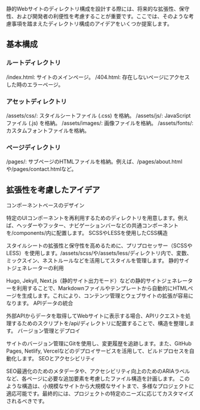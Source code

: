 静的Webサイトのディレクトリ構成を設計する際には、将来的な拡張性、保守性、および開発者の利便性を考慮することが重要です。ここでは、そのような考慮事項を踏まえたディレクトリ構成のアイデアをいくつか提案します。

## 基本構成
### ルートディレクトリ
/index.html: サイトのメインページ。
/404.html: 存在しないページにアクセスした時のエラーページ。

### アセットディレクトリ
/assets/css/: スタイルシートファイル (.css) を格納。
/assets/js/: JavaScriptファイル (.js) を格納。
/assets/images/: 画像ファイルを格納。
/assets/fonts/: カスタムフォントファイルを格納。

### ページディレクトリ
/pages/: サブページのHTMLファイルを格納。例えば、/pages/about.htmlや/pages/contact.htmlなど。


## 拡張性を考慮したアイデア

コンポーネントベースのデザイン

特定のUIコンポーネントを再利用するためのディレクトリを用意します。例えば、ヘッダーやフッター、ナビゲーションバーなどの共通コンポーネントを/components/内に配置します。
SCSSやLESSを使用したCSS構造

スタイルシートの拡張性と保守性を高めるために、プリプロセッサー（SCSSやLESS）を使用します。/assets/scss/や/assets/less/ディレクトリ内で、変数、ミックスイン、ネストルールなどを活用してスタイルを管理します。
静的サイトジェネレーターの利用

Hugo, Jekyll, Next.js（静的サイト出力モード）などの静的サイトジェネレーターを利用することで、Markdownファイルやテンプレートから自動的にHTMLページを生成します。これにより、コンテンツ管理とウェブサイトの拡張が容易になります。
APIデータの統合

外部APIからデータを取得してWebサイトに表示する場合、APIリクエストを処理するためのスクリプトを/api/ディレクトリに配置することで、構造を整理します。
バージョン管理とデプロイ

サイトのバージョン管理にGitを使用し、変更履歴を追跡します。また、GitHub Pages, Netlify, Vercelなどのデプロイサービスを活用して、ビルドプロセスを自動化します。
SEOとアクセシビリティ

SEO最適化のためのメタデータや、アクセシビリティ向上のためのARIAラベルなど、各ページに必要な追加要素を考慮したファイル構造を計画します。
このような構造は、小規模なサイトから大規模なサイトまで、多様なプロジェクトに適応可能です。最終的には、プロジェクトの特定のニーズに応じてカスタマイズされるべきです。